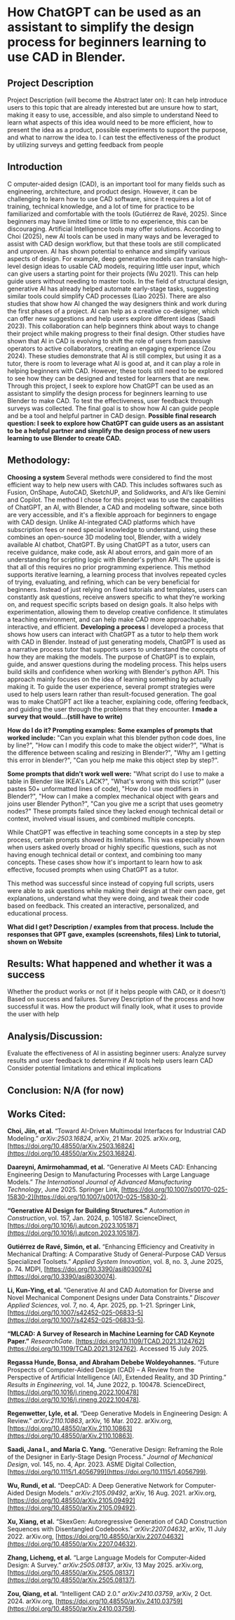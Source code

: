 # How ChatGPT can be used as an assistant to simplify the design process for beginners learning to use CAD in Blender.

## Project Description 
Project Description (will become the Abstract later on): 
It can help introduce users to this topic that are already interested but are unsure how to start, making it easy to use, accessible, and also simple to understand
Need to learn what aspects of this idea would need to be more efficient, how to present the idea as a product, possible experiments to support the purpose, and what to narrow the idea to.
I can test the effectiveness of the product by utilizing surveys and getting feedback from people

## Introduction
C  omputer-aided design (CAD), is an important tool for many fields such as engineering, architecture, and product design. However, it can be challenging to learn how to use CAD software, since it requires a lot of training, technical knowledge, and a lot of time for practice to be familiarized and comfortable with the tools (Gutiérrez de Ravé, 2025). Since beginners may have limited time or little to no experience, this can be discouraging. Artificial Intelligence tools may offer solutions. According to Choi (2025), new AI tools can be used in many ways and be leveraged to assist with CAD design workflow, but that these tools are still complicated and unproven. AI has shown potential to enhance and simplify various aspects of design. For example, deep generative models can translate high-level design ideas to usable CAD models, requiring little user input, which can give users a starting point for their projects (Wu 2021). This can help guide users without needing to master tools. In the field of structural design, generative AI has already helped automate early-stage tasks, suggesting similar tools could simplify CAD processes (Liao 2025). 
There are also studies that show how AI changed the way designers think and work during the first phases of a project. AI can help as a creative co-designer, which can offer new suggestions and help users explore different ideas (Saadi 2023). This collaboration can help beginners think about ways to change their project while making progress to their final design. Other studies have shown that AI in CAD is evolving to shift the role of users from passive operators to active collaborators, creating an engaging experience (Zou 2024). These studies demonstrate that AI is still complex, but using it as a tutor, there is room to leverage what AI is good at, and it can play a role in helping beginners with CAD. However, these tools still need to be explored to see how they can be designed and tested for learners that are new. Through this project, I seek to explore how ChatGPT can be used as an assistant to simplify the design process for beginners learning to use Blender to make CAD. To test the effectiveness, user feedback through surveys was collected. The final goal is to show how AI can guide people and be a tool and helpful partner in CAD design.
**Possible final research question: I seek to explore how ChatGPT can guide users as an assistant to be a helpful partner and simplify the design process of new users learning to use Blender to create CAD.**

## Methodology:
**Choosing a system**
  Several methods were considered to find the most efficient way to help new users with CAD. This includes softwares such as Fusion, OnShape, AutoCAD, SketchUP, and Solidworks, and AI’s like Gemini and Copilot. The method I chose for this project was to use the capabilities of ChatGPT, an AI, with Blender, a CAD and modeling software, since both are very accessible, and it's a flexible approach for beginners to engage with CAD design. Unlike AI-integrated CAD platforms which have subscription fees or need special knowledge to understand, using these combines an open-source 3D modeling tool, Blender, with a widely available AI chatbot, ChatGPT. By using ChatGPT as a tutor, users can receive guidance, make code, ask AI about errors, and gain more of an understanding for scripting logic with Blender's python API. The upside is that all of this requires no prior programming experience.
  This method supports iterative learning, a learning process that involves repeated cycles of trying, evaluating, and refining, which can be very beneficial for beginners. Instead of just relying on fixed tutorials and templates, users can constantly ask questions, receive answers specific to what they're working on, and request specific scripts based on design goals. It also helps with experimentation, allowing them to develop creative confidence. It stimulates a teaching environment, and can help make CAD more approachable, interactive, and efficient.
**Developing a process**
  I developed a process that shows how users can interact with ChatGPT as a tutor to help them work with CAD in Blender. Instead of just generating models, ChatGPT is used as a narrative process tutor that supports users to understand the concepts of how they are making the models. The purpose of ChatGPT is to explain, guide, and answer questions during the modeling process. This helps users build skills and confidence when working with Blender's python API. This approach mainly focuses on the idea of learning something by actually making it.
  To guide the user experience, several prompt strategies were used to help  users learn rather than result-focused generation. The goal was to make ChatGPT act like a teacher, explaining code, offering feedback, and guiding the user through the problems that they encounter.
**I made a survey that would…(still have to write)**

**How do I do it?  Prompting examples:**
**Some examples of prompts that worked include:** 
  "Can you explain what this blender python code does, line by line?", "How can I modify this code to make the object wider?", "What is the difference between scaling and resizing in Blender?", "Why am I getting this error in blender?", "Can you help me make this object step by step?".

**Some prompts that didn't work well were:**
  "What script do I use to make a table in Blender like IKEA's LACK?", "What's wrong with this script?" (user pastes 50+ unformatted lines of code), "How do I use modifiers in Blender?", "How can I make a complex mechanical object with gears and joins user Blender Python?", "Can you give me a script that uses geometry nodes?" These prompts failed since they lacked enough technical detail or context, involved visual issues, and combined multiple concepts. 

  While ChatGPT was effective in teaching some concepts in a step by step process, certain prompts showed its limitations. This was especially shown when users asked overly broad or highly specific questions, such as not having enough technical detail or context, and combining too many concepts. These cases show how it's important to learn how to ask effective, focused prompts when using ChatGPT as a tutor.

  This method was successful since instead of copying full scripts, users were able to ask questions while making their design at their own pace, get explanations, understand what they were doing, and tweak their code based on feedback. This created an interactive, personalized, and educational process.

**What did I get?  Description / examples from that process. Include the responses that GPT gave, examples (screenshots, files)**
**Link to tutorial, shown on Website**

## Results: What happened and whether it was a success
Whether the product works or not (if it helps people with CAD, or it doesn’t)
Based on success and failures.
Survey
Description of the process and how successful it was.
How the product will finally look, what it uses to provide the user with help

## Analysis/Discussion: 
Evaluate the effectiveness of AI in assisting beginner users: Analyze survey results and user feedback to determine if AI tools help users learn CAD
Consider potential limitations and ethical implications


## Conclusion: N/A (for now)


## Works Cited:
**Choi, Jiin, et al.** “Toward AI-Driven Multimodal Interfaces for Industrial CAD Modeling.” *arXiv:2503.16824*, arXiv, 21 Mar. 2025. arXiv.org, [https://doi.org/10.48550/arXiv.2503.16824](https://doi.org/10.48550/arXiv.2503.16824).

**Daareyni, Amirmohammad, et al.** “Generative AI Meets CAD: Enhancing Engineering Design to Manufacturing Processes with Large Language Models.” *The International Journal of Advanced Manufacturing Technology*, June 2025. Springer Link, [https://doi.org/10.1007/s00170-025-15830-2](https://doi.org/10.1007/s00170-025-15830-2).

**“Generative AI Design for Building Structures.”** *Automation in Construction*, vol. 157, Jan. 2024, p. 105187. ScienceDirect, [https://doi.org/10.1016/j.autcon.2023.105187](https://doi.org/10.1016/j.autcon.2023.105187).

**Gutiérrez de Ravé, Simón, et al.** “Enhancing Efficiency and Creativity in Mechanical Drafting: A Comparative Study of General-Purpose CAD Versus Specialized Toolsets.” *Applied System Innovation*, vol. 8, no. 3, June 2025, p. 74. MDPI, [https://doi.org/10.3390/asi8030074](https://doi.org/10.3390/asi8030074).

**Li, Kun-Ying, et al.** “Generative AI and CAD Automation for Diverse and Novel Mechanical Component Designs under Data Constraints.” *Discover Applied Sciences*, vol. 7, no. 4, Apr. 2025, pp. 1–21. Springer Link, [https://doi.org/10.1007/s42452-025-06833-5](https://doi.org/10.1007/s42452-025-06833-5).

**“MLCAD: A Survey of Research in Machine Learning for CAD Keynote Paper.”** *ResearchGate*. [https://doi.org/10.1109/TCAD.2021.3124762](https://doi.org/10.1109/TCAD.2021.3124762). Accessed 15 July 2025.

**Regassa Hunde, Bonsa, and Abraham Debebe Woldeyohannes.** “Future Prospects of Computer-Aided Design (CAD) – A Review from the Perspective of Artificial Intelligence (AI), Extended Reality, and 3D Printing.” *Results in Engineering*, vol. 14, June 2022, p. 100478. ScienceDirect, [https://doi.org/10.1016/j.rineng.2022.100478](https://doi.org/10.1016/j.rineng.2022.100478).

**Regenwetter, Lyle, et al.** “Deep Generative Models in Engineering Design: A Review.” *arXiv:2110.10863*, arXiv, 16 Mar. 2022. arXiv.org, [https://doi.org/10.48550/arXiv.2110.10863](https://doi.org/10.48550/arXiv.2110.10863).

**Saadi, Jana I., and Maria C. Yang.** “Generative Design: Reframing the Role of the Designer in Early-Stage Design Process.” *Journal of Mechanical Design*, vol. 145, no. 4, Apr. 2023. ASME Digital Collection, [https://doi.org/10.1115/1.4056799](https://doi.org/10.1115/1.4056799).

**Wu, Rundi, et al.** “DeepCAD: A Deep Generative Network for Computer-Aided Design Models.” *arXiv:2105.09492*, arXiv, 16 Aug. 2021. arXiv.org, [https://doi.org/10.48550/arXiv.2105.09492](https://doi.org/10.48550/arXiv.2105.09492).

**Xu, Xiang, et al.** “SkexGen: Autoregressive Generation of CAD Construction Sequences with Disentangled Codebooks.” *arXiv:2207.04632*, arXiv, 11 July 2022. arXiv.org, [https://doi.org/10.48550/arXiv.2207.04632](https://doi.org/10.48550/arXiv.2207.04632).

**Zhang, Licheng, et al.** “Large Language Models for Computer-Aided Design: A Survey.” *arXiv:2505.08137*, arXiv, 13 May 2025. arXiv.org, [https://doi.org/10.48550/arXiv.2505.08137](https://doi.org/10.48550/arXiv.2505.08137).

**Zou, Qiang, et al.** “Intelligent CAD 2.0.” *arXiv:2410.03759*, arXiv, 2 Oct. 2024. arXiv.org, [https://doi.org/10.48550/arXiv.2410.03759](https://doi.org/10.48550/arXiv.2410.03759).
